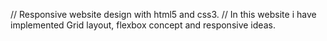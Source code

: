 // Responsive website design with html5 and css3.
// In this website i have implemented Grid layout, flexbox concept and responsive ideas.
